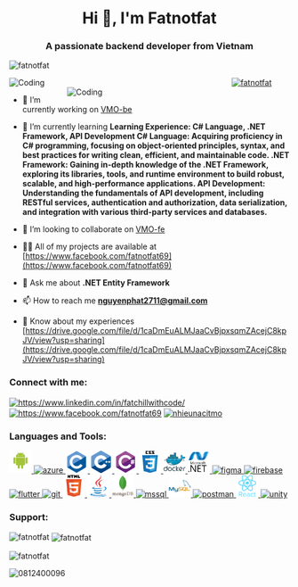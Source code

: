 <h1 align="center">Hi 👋, I'm Fatnotfat</h1>
<h3 align="center">A passionate backend developer from Vietnam</h3>
<p align="left"> <img src="https://komarev.com/ghpvc/?username=fatnotfat&label=Profile%20views&color=0e75b6&style=flat" alt="fatnotfat" /> </p>
<img align="left" alt="Coding" width="400" src="https://camo.githubusercontent.com/7de37139d0b4c1ce40865e799b446c0e963a3dd8fb68d239707237c40604fa3d/68747470733a2f2f63646e2e6472696262626c652e636f6d2f75736572732f3733303730332f73637265656e73686f74732f363538313234332f6176656e746f2e676966">
<img align="right" alt="Coding" width="400" src="https://cdn.dribbble.com/users/330915/screenshots/3587000/10_coding_dribbble.gif">


<p align="left"> <a href="https://github.com/ryo-ma/github-profile-trophy"><img src="https://github-profile-trophy.vercel.app/?username=fatnotfat" alt="fatnotfat" /></a> </p>


- 🔭 I’m currently working on [VMO-be](https://github.com/SU24VMO/su24_vmo_be_2)

- 🌱 I’m currently learning **Learning Experience: C# Language, .NET Framework, API Development C# Language: Acquiring proficiency in C# programming, focusing on object-oriented principles, syntax, and best practices for writing clean, efficient, and maintainable code. .NET Framework: Gaining in-depth knowledge of the .NET Framework, exploring its libraries, tools, and runtime environment to build robust, scalable, and high-performance applications. API Development: Understanding the fundamentals of API development, including RESTful services, authentication and authorization, data serialization, and integration with various third-party services and databases.**

- 👯 I’m looking to collaborate on [VMO-fe](https://github.com/SU24VMO/su24_vmo_fe)

- 👨‍💻 All of my projects are available at [https://www.facebook.com/fatnotfat69](https://www.facebook.com/fatnotfat69)

- 💬 Ask me about **.NET Entity Framework**

- 📫 How to reach me **nguyenphat2711@gmail.com**

- 📄 Know about my experiences [https://drive.google.com/file/d/1caDmEuALMJaaCvBjpxsqmZAcejC8kpJV/view?usp=sharing](https://drive.google.com/file/d/1caDmEuALMJaaCvBjpxsqmZAcejC8kpJV/view?usp=sharing)

<h3 align="left">Connect with me:</h3>
<p align="left">
<a href="https://linkedin.com/in/https://www.linkedin.com/in/fatchillwithcode/" target="blank"><img align="center" src="https://raw.githubusercontent.com/rahuldkjain/github-profile-readme-generator/master/src/images/icons/Social/linked-in-alt.svg" alt="https://www.linkedin.com/in/fatchillwithcode/" height="30" width="40" /></a>
<a href="https://fb.com/https://www.facebook.com/fatnotfat69" target="blank"><img align="center" src="https://raw.githubusercontent.com/rahuldkjain/github-profile-readme-generator/master/src/images/icons/Social/facebook.svg" alt="https://www.facebook.com/fatnotfat69" height="30" width="40" /></a>
<a href="https://instagram.com/nhieunacitmo" target="blank"><img align="center" src="https://raw.githubusercontent.com/rahuldkjain/github-profile-readme-generator/master/src/images/icons/Social/instagram.svg" alt="nhieunacitmo" height="30" width="40" /></a>
</p>

<h3 align="left">Languages and Tools:</h3>
<p align="left"> <a href="https://developer.android.com" target="_blank" rel="noreferrer"> <img src="https://raw.githubusercontent.com/devicons/devicon/master/icons/android/android-original-wordmark.svg" alt="android" width="40" height="40"/> </a> <a href="https://azure.microsoft.com/en-in/" target="_blank" rel="noreferrer"> <img src="https://www.vectorlogo.zone/logos/microsoft_azure/microsoft_azure-icon.svg" alt="azure" width="40" height="40"/> </a> <a href="https://www.cprogramming.com/" target="_blank" rel="noreferrer"> <img src="https://raw.githubusercontent.com/devicons/devicon/master/icons/c/c-original.svg" alt="c" width="40" height="40"/> </a> <a href="https://www.w3schools.com/cpp/" target="_blank" rel="noreferrer"> <img src="https://raw.githubusercontent.com/devicons/devicon/master/icons/cplusplus/cplusplus-original.svg" alt="cplusplus" width="40" height="40"/> </a> <a href="https://www.w3schools.com/cs/" target="_blank" rel="noreferrer"> <img src="https://raw.githubusercontent.com/devicons/devicon/master/icons/csharp/csharp-original.svg" alt="csharp" width="40" height="40"/> </a> <a href="https://www.w3schools.com/css/" target="_blank" rel="noreferrer"> <img src="https://raw.githubusercontent.com/devicons/devicon/master/icons/css3/css3-original-wordmark.svg" alt="css3" width="40" height="40"/> </a> <a href="https://www.docker.com/" target="_blank" rel="noreferrer"> <img src="https://raw.githubusercontent.com/devicons/devicon/master/icons/docker/docker-original-wordmark.svg" alt="docker" width="40" height="40"/> </a> <a href="https://dotnet.microsoft.com/" target="_blank" rel="noreferrer"> <img src="https://raw.githubusercontent.com/devicons/devicon/master/icons/dot-net/dot-net-original-wordmark.svg" alt="dotnet" width="40" height="40"/> </a> <a href="https://www.figma.com/" target="_blank" rel="noreferrer"> <img src="https://www.vectorlogo.zone/logos/figma/figma-icon.svg" alt="figma" width="40" height="40"/> </a> <a href="https://firebase.google.com/" target="_blank" rel="noreferrer"> <img src="https://www.vectorlogo.zone/logos/firebase/firebase-icon.svg" alt="firebase" width="40" height="40"/> </a> <a href="https://flutter.dev" target="_blank" rel="noreferrer"> <img src="https://www.vectorlogo.zone/logos/flutterio/flutterio-icon.svg" alt="flutter" width="40" height="40"/> </a> <a href="https://git-scm.com/" target="_blank" rel="noreferrer"> <img src="https://www.vectorlogo.zone/logos/git-scm/git-scm-icon.svg" alt="git" width="40" height="40"/> </a> <a href="https://www.w3.org/html/" target="_blank" rel="noreferrer"> <img src="https://raw.githubusercontent.com/devicons/devicon/master/icons/html5/html5-original-wordmark.svg" alt="html5" width="40" height="40"/> </a> <a href="https://www.java.com" target="_blank" rel="noreferrer"> <img src="https://raw.githubusercontent.com/devicons/devicon/master/icons/java/java-original.svg" alt="java" width="40" height="40"/> </a> <a href="https://www.mongodb.com/" target="_blank" rel="noreferrer"> <img src="https://raw.githubusercontent.com/devicons/devicon/master/icons/mongodb/mongodb-original-wordmark.svg" alt="mongodb" width="40" height="40"/> </a> <a href="https://www.microsoft.com/en-us/sql-server" target="_blank" rel="noreferrer"> <img src="https://www.svgrepo.com/show/303229/microsoft-sql-server-logo.svg" alt="mssql" width="40" height="40"/> </a> <a href="https://www.mysql.com/" target="_blank" rel="noreferrer"> <img src="https://raw.githubusercontent.com/devicons/devicon/master/icons/mysql/mysql-original-wordmark.svg" alt="mysql" width="40" height="40"/> </a> <a href="https://postman.com" target="_blank" rel="noreferrer"> <img src="https://www.vectorlogo.zone/logos/getpostman/getpostman-icon.svg" alt="postman" width="40" height="40"/> </a> <a href="https://reactjs.org/" target="_blank" rel="noreferrer"> <img src="https://raw.githubusercontent.com/devicons/devicon/master/icons/react/react-original-wordmark.svg" alt="react" width="40" height="40"/> </a> <a href="https://unity.com/" target="_blank" rel="noreferrer"> <img src="https://www.vectorlogo.zone/logos/unity3d/unity3d-icon.svg" alt="unity" width="40" height="40"/> </a> </p>

<h3 align="left">Support:</h3>

<p><img align="left" src="https://github-readme-stats.vercel.app/api/top-langs?username=fatnotfat&show_icons=true&locale=en&layout=compact" alt="fatnotfat" /></p>

<p>&nbsp;<img align="center" src="https://github-readme-stats.vercel.app/api?username=fatnotfat&show_icons=true&locale=en" alt="fatnotfat" /></p>

<p><img align="center" src="https://github-readme-streak-stats.herokuapp.com/?user=fatnotfat&" alt="fatnotfat" /></p>
<p><a href="https://www.buymeacoffee.com/0812400096"> <img align="left" src="https://cdn.buymeacoffee.com/buttons/v2/default-yellow.png" height="50" width="210" alt="0812400096" /></a></p><br><br>

